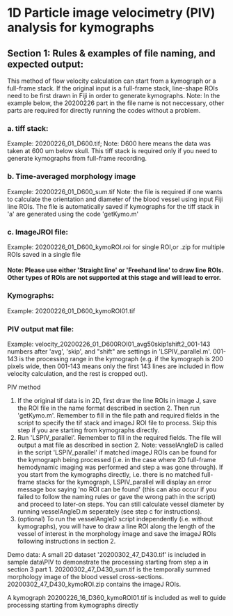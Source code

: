 # 1D Particle image velocimetry (PIV) analysis for kymographs
## Section 1: Rules & examples of file naming, and expected output: 
This method of flow velocity calculation can start from a kymograph or a full-frame stack. If the original input is a full-frame stack, line-shape ROIs need to be first drawn in Fiji in order to generate kymographs.
Note: In the example below, the 20200226 part in the file name is not neccessary, other parts are required for directly running the codes without a problem. 
### a. tiff stack:
Example: 20200226_01_D600.tif; Note: D600 here means the data was taken at 600 um below skull. 
This tiff stack is required only if you need to generate kymographs from full-frame recording. 
### b. Time-averaged morphology image
Example: 20200226_01_D600_sum.tif
Note: the file is required if one wants to calculate the orientation and diameter of the blood vessel using input Fiji line ROIs. The file is automatically saved if kymographs for the tiff stack in 'a' are generated using the code 'getKymo.m'
### c. ImageJROI file: 
Example: 20200226_01_D600_kymoROI.roi for single ROI,or .zip for multiple ROIs saved in a single file
   #### Note: Please use either 'Straight line' or 'Freehand line' to draw line ROIs. Other types of ROIs are not supported at this stage and will lead to error. 
### Kymographs: 
Example: 20200226_01_D600_kymoROI01.tif 
### PIV output mat file: 
Example: velocity_20200226_01_D600ROI01_avg50skip1shift2_001-143 
numbers after 'avg', 'skip', and "shift" are settings in 'LSPIV_parallel.m'. 001-143 is the processing range in the kymograph (e.g. if the kymograph is 200 pixels wide, then 001-143 means only the first 143 lines are included in flow velocity calculation, and the rest is cropped out). 


PIV method
1. If the original tif data is in 2D, first draw the line ROIs in image J, save the ROI file in the name
   format described in section 2. 
   Then run 'getKymo.m'. Remember to fill in the file path and required fields in the script to specify 
   the tif stack and imageJ ROI file to process. 
   Skip this step if you are starting from kymographs directly. 
2. Run 'LSPIV_parallel'. Remember to fill in the required fields. 
   The file will output a mat file as described in section 2. 
   Note: vesselAngleD is called in the script 'LSPIV_parallel' if matched imageJ ROIs can be found for the
         kymograph being processed (i.e. in the case where 2D full-frame hemodynamic imaging was performed
         and step a was gone through). If you start from the kymographs directly, i.e. there is no matched
         full-frame stacks for the kymograph, LSPIV_parallel will display an error message box saying 'no 
         ROI can be found' (this can also occur if you failed to follow the naming rules or gave the wrong 
         path in the script) and proceed to later-on steps. You can still calculate vessel diameter by 
         running vesselAngleD.m seperately (see step c for instructions).
3. (optional) To run the vesselAngleD script independently (i.e. without kymographs), you will have to 
   draw a line ROI along the length of the vessel of interest in the morphology image and save the imageJ 
   ROIs following instructions in section 2. 
 
Demo data: 
A small 2D dataset '20200302_47_D430.tif' is included in sample data\PIV to demonstrate the processing 
starting from step a in section 3 part 1. 20200302_47_D430_sum.tif is the temporally summed morphology
image of the blood vessel cross-sections. 20200302_47_D430_kymoROI.zip contains the imageJ ROIs. 

A kymograph 20200226_16_D360_kymoROI01.tif is included as well to guide processing starting from 
kymographs directly 
